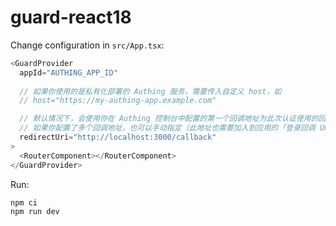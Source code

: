 # guard-react18


Change configuration in `src/App.tsx`:

``` typescript
<GuardProvider
  appId="AUTHING_APP_ID"
  
  // 如果你使用的是私有化部署的 Authing 服务，需要传入自定义 host，如 
  // host="https://my-authing-app.example.com"

  // 默认情况下，会使用你在 Authing 控制台中配置的第一个回调地址为此次认证使用的回调地址。
  // 如果你配置了多个回调地址，也可以手动指定（此地址也需要加入到应用的「登录回调 URL」中）：
  redirectUri="http://localhost:3000/callback"
>
  <RouterComponent></RouterComponent>
</GuardProvider>
```

Run:

``` shell
npm ci
npm run dev
```
